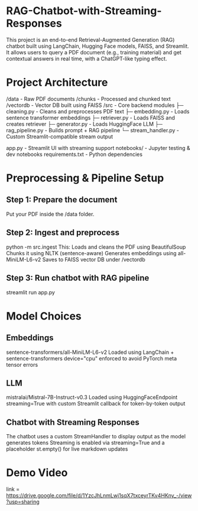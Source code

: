# RAG-Chatbot-with-Streaming-Responses
This project is an end-to-end Retrieval-Augmented Generation (RAG) chatbot built using LangChain, Hugging Face models, FAISS, and Streamlit. It allows users to query a PDF document (e.g., training material) and get contextual answers in real time, with a ChatGPT-like typing effect.

# Project Architecture
/data         - Raw PDF documents
/chunks       - Processed and chunked text
/vectordb     - Vector DB built using FAISS
/src          - Core backend modules
  ├─ cleaning.py       - Cleans and preprocesses PDF text
  ├─ embedding.py      - Loads sentence transformer embeddings
  ├─ retriever.py      - Loads FAISS and creates retriever
  ├─ generator.py      - Loads HuggingFace LLM
  ├─ rag_pipeline.py   - Builds prompt + RAG pipeline
  └─ stream_handler.py - Custom Streamlit-compatible stream output

app.py        - Streamlit UI with streaming support
notebooks/    - Jupyter testing & dev notebooks
requirements.txt - Python dependencies

# Preprocessing & Pipeline Setup
## Step 1: Prepare the document
Put your PDF inside the /data folder.

## Step 2: Ingest and preprocess
python -m src.ingest
This: Loads and cleans the PDF using BeautifulSoup Chunks it using NLTK (sentence-aware) Generates embeddings using all-MiniLM-L6-v2 Saves to FAISS vector DB under /vectordb

## Step 3: Run chatbot with RAG pipeline
streamlit run app.py

# Model Choices
## Embeddings
sentence-transformers/all-MiniLM-L6-v2
Loaded using LangChain + sentence-transformers device="cpu" enforced to avoid PyTorch meta tensor errors

## LLM
mistralai/Mistral-7B-Instruct-v0.3
Loaded using HuggingFaceEndpoint streaming=True with custom Streamlit callback for token-by-token output

## Chatbot with Streaming Responses
The chatbot uses a custom StreamHandler to display output as the model generates tokens Streaming is enabled via streaming=True and a placeholder st.empty() for live markdown updates

# Demo Video
link = https://drive.google.com/file/d/1YzcJhLnmLwj1sqX7txceyrTKv4HKny_-/view?usp=sharing
